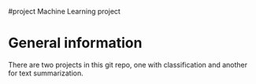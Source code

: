 #project
Machine Learning project

# General information

There are two projects in this git repo, one with classification and another for text summarization.
